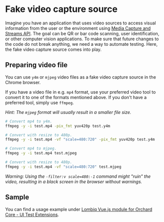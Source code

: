 # Fake video capture source

Imagine you have an application that uses video sources to access visual information from the user or the environment using [Media Capture and Streams API](https://developer.mozilla.org/en-US/docs/Web/API/Media_Capture_and_Streams_API). The goal can be QR or bar code scanning, user identification, or other computer vision applications. To make sure that future changes to the code do not break anything, we need a way to automate testing. Here, the fake video capture source comes into play.

## Preparing video file

You can use `y4m` or `mjpeg` video files as a fake video capture source in the Chrome browser.

If you have a video file in e.g. `mp4` format, use your preferred video tool to convert it to one of the formats mentioned above. If you don't have a preferred tool, simply use `ffmpeg`.

_Hint: The `mjpeg` format will usually result in a smaller file size._

```bash
# Convert mp4 to y4m.
ffmpeg -y -i test.mp4 -pix_fmt yuv420p test.y4m

# Convert with resize to 480p.
ffmpeg -y -i test.mp4 -vf "scale=480:720" -pix_fmt yuv420p test.y4m

# Convert mp4 to mjpeg.
ffmpeg -y -i test.mp4 test.mjpeg

# Convert with resize to 480p.
ffmpeg -y -i test.mp4 -vf "scale=480:720" test.mjpeg
```

_Warning: Using the `-filter:v scale=480:-1` command might "ruin" the video, resulting in a black screen in the browser without warnings._

## Sample

You can find a usage example under [Lombiq Vue.js module for Orchard Core - UI Test Extensions](https://github.com/Lombiq/Orchard-Vue.js/tree/dev/Lombiq.VueJs.Tests.UI).
